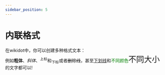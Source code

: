 ```yaml
---
sidebar_position: 5
---
```


# 内联格式
在wikidot中，你可以创建多种格式文本：<br>
例如**粗体**、*斜体*、<sup>上标</sup>和<sub>下标</sub>或者~~删除线~~，甚至<u>下划线</u>和<span style="color:green;">不同颜色</span><span style="font-size:180%;">不同大小</span>的文字都可以!

